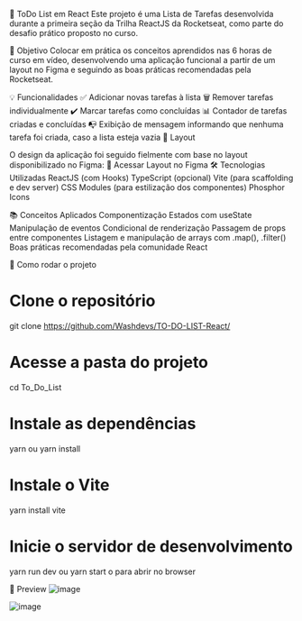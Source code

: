 📝 ToDo List em React
Este projeto é uma Lista de Tarefas desenvolvida durante a primeira seção da Trilha ReactJS da Rocketseat, como parte do desafio prático proposto no curso.

🎯 Objetivo
Colocar em prática os conceitos aprendidos nas 6 horas de curso em vídeo, desenvolvendo uma aplicação funcional a partir de um layout no Figma e seguindo as boas práticas recomendadas pela Rocketseat.

💡 Funcionalidades
✅ Adicionar novas tarefas à lista
🗑️ Remover tarefas individualmente
✔️ Marcar tarefas como concluídas
📊 Contador de tarefas criadas e concluídas
📭 Exibição de mensagem informando que nenhuma tarefa foi criada, caso a lista esteja vazia
📐 Layout

O design da aplicação foi seguido fielmente com base no layout disponibilizado no Figma:
🔗 Acessar Layout no Figma
🛠️ Tecnologias Utilizadas
ReactJS (com Hooks)
TypeScript (opcional)
Vite (para scaffolding e dev server)
CSS Modules (para estilização dos componentes)
Phosphor Icons

📚 Conceitos Aplicados
Componentização
Estados com useState
Manipulação de eventos
Condicional de renderização
Passagem de props entre componentes
Listagem e manipulação de arrays com .map(), .filter()
Boas práticas recomendadas pela comunidade React

🚀 Como rodar o projeto
# Clone o repositório
git clone https://github.com/Washdevs/TO-DO-LIST-React/

# Acesse a pasta do projeto
cd To_Do_List

# Instale as dependências
yarn ou yarn install

# Instale o Vite
yarn install vite

# Inicie o servidor de desenvolvimento
yarn run dev ou yarn start
o para abrir no browser

📸 Preview
![image](https://github.com/user-attachments/assets/433fd70a-0e5d-4a43-9e41-6e3118a02184)

![image](https://github.com/user-attachments/assets/faaab470-f1fa-4d7f-99a0-eddd033621ff)

